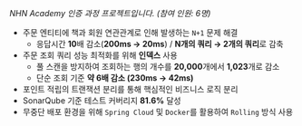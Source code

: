 _NHN Academy 인증 과정 프로젝트입니다. (참여 인원: 6명)_

- 주문 엔티티에 책과 회원 연관관계로 인해 발생하는 `N+1` 문제 해결
  - 응답시간 **10**배 감소(**200ms &rarr; 20ms**) / **N개의 쿼리 &rarr; 2개의 쿼리**로 감축
- 주문 조회 쿼리 성능 최적화를 위해 **인덱스** 사용
  - 풀 스캔을 방지하여 조회하는 행의 개수를 **20,000**개에서 **1,023**개로 감소
  - 단순 조회 기준 **약 6배 감소 (230ms &rarr; 42ms)**
- 포인트 적립의 트랜잭션 분리를 통해 핵심적인 비즈니스 로직 분리
- SonarQube 기준 테스트 커버리지 **81.6%** 달성
- 무중단 배포 환경을 위해 `Spring Cloud` 및 `Docker`를 활용하여 `Rolling` 방식 사용


